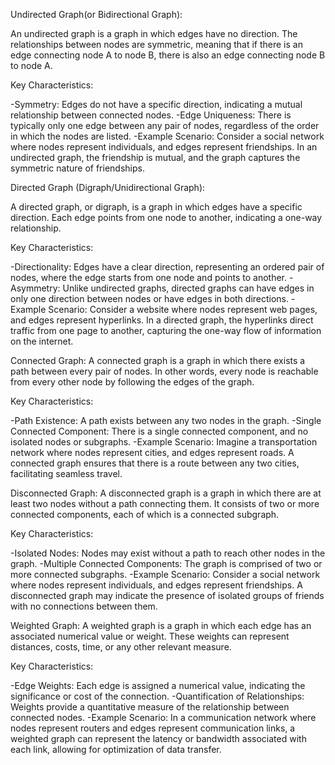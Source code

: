 Undirected Graph(or Bidirectional Graph):

An undirected graph is a graph in which edges have no direction. The relationships between nodes are symmetric, meaning that if there is an edge connecting node A to node B, there is also an edge connecting node B to node A.

Key Characteristics:

-Symmetry: Edges do not have a specific direction, indicating a mutual relationship between connected nodes.
-Edge Uniqueness: There is typically only one edge between any pair of nodes, regardless of the order in which the nodes are listed.
-Example Scenario: Consider a social network where nodes represent individuals, and edges represent friendships. In an undirected graph, the friendship is mutual, and the graph captures the symmetric nature of friendships.
</br>

Directed Graph (Digraph/Unidirectional Graph):

A directed graph, or digraph, is a graph in which edges have a specific direction. Each edge points from one node to another, indicating a one-way relationship.

Key Characteristics:

-Directionality: Edges have a clear direction, representing an ordered pair of nodes, where the edge starts from one node and points to another.
-Asymmetry: Unlike undirected graphs, directed graphs can have edges in only one direction between nodes or have edges in both directions.
-Example Scenario: Consider a website where nodes represent web pages, and edges represent hyperlinks. In a directed graph, the hyperlinks direct traffic from one page to another, capturing the one-way flow of information on the internet.
</br>

Connected Graph:
A connected graph is a graph in which there exists a path between every pair of nodes. In other words, every node is reachable from every other node by following the edges of the graph.

Key Characteristics:

-Path Existence: A path exists between any two nodes in the graph.
-Single Connected Component: There is a single connected component, and no isolated nodes or subgraphs.
-Example Scenario: Imagine a transportation network where nodes represent cities, and edges represent roads. A connected graph ensures that there is a route between any two cities, facilitating seamless travel.
</br>

Disconnected Graph:
A disconnected graph is a graph in which there are at least two nodes without a path connecting them. It consists of two or more connected components, each of which is a connected subgraph.

Key Characteristics:

-Isolated Nodes: Nodes may exist without a path to reach other nodes in the graph.
-Multiple Connected Components: The graph is comprised of two or more connected subgraphs.
-Example Scenario: Consider a social network where nodes represent individuals, and edges represent friendships. A disconnected graph may indicate the presence of isolated groups of friends with no connections between them.
</br>

Weighted Graph:
A weighted graph is a graph in which each edge has an associated numerical value or weight. These weights can represent distances, costs, time, or any other relevant measure.

Key Characteristics:

-Edge Weights: Each edge is assigned a numerical value, indicating the significance or cost of the connection.
-Quantification of Relationships: Weights provide a quantitative measure of the relationship between connected nodes.
-Example Scenario: In a communication network where nodes represent routers and edges represent communication links, a weighted graph can represent the latency or bandwidth associated with each link, allowing for optimization of data transfer.
